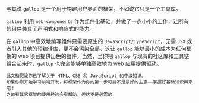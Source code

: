 与其说 `gallop` 是一个用于构建用户界面的框架，不如说它只是一个工具库。

`gallop` 利用 `web-components` 作为组件化基础，并做了一点小小的工作，让所有的组件兼具了声明式和响应式的能力。

在 `gallop` 中高效地编写组件只需要原生的 `JavaScript/TypeScript`，无需 `JSX` 或者引入其他的预编译库，更不会污染全局，这让 `gallop` 能以最小的成本为任何框架的 web 项目提供出色的组件。当然，当你把 `gallop` 与现有的社区库和工具链组合起来时，`gallop` 也完全能够单独高效地为 web 应用提供驱动。

```
此文档假设你已了解关于 HTML、CSS 和 JavaScript 的中级知识。
如果你刚开始学习前端开发，将框架作为你的第一步可能不是最好的主意——掌握好基础知识再来吧！
之前有其它框架的使用经验会有帮助，但这不是必需的
```